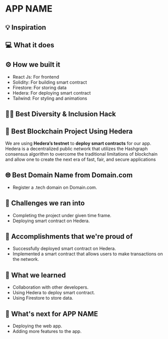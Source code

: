 # APP NAME

## 💡 Inspiration

## 💻 What it does

## ⚙️ How we built it

- React Js: For frontend
- Solidity: For building smart contract
- Firestore: For storing data 
- Hedera: For deploying smart contract
- Tailwind: For styling and animations

## 🏳‍🌈 Best Diversity & Inclusion Hack

## 🔐 Best Blockchain Project Using Hedera

We are using **Hedera’s testnet** to **deploy smart contracts** for our app. Hedera is a decentralized public network that utilizes the Hashgraph consensus algorithm to overcome the traditional limitations of blockchain and allow one to create the next era of fast, fair, and secure applications

## 🌐 Best Domain Name from Domain.com

- Register a .tech domain on Domain.com.

## 🧠 Challenges we ran into

- Completing the project under given time frame.
- Deploying smart contract on Hedera.

## 🏅 Accomplishments that we're proud of

- Successfully deployed smart contract on Hedera.
- Implemented a smart contract that allows users to make transactions on the network.

## 📖 What we learned

- Collaboration with other developers.
- Using Hedera to deploy smart contract.
- Using Firestore to store data.

## 🚀 What's next for APP NAME

- Deploying the web app.
- Adding more features to the app.
